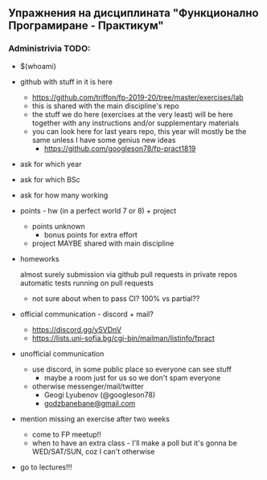 ## Упражнения на дисциплината "Функционално Програмиране - Практикум"

### Administrivia TODO:

* $(whoami)

* github with stuff in it is here
  * https://github.com/triffon/fp-2019-20/tree/master/exercises/lab
  * this is shared with the main discipline's repo
  * the stuff we do here (exercises at the very least) will be here
    together with any instructions and/or supplementary materials
  * you can look here for last years repo, this year will mostly be the same
    unless I have some genius new ideas
      * https://github.com/googleson78/fp-pract1819

* ask for which year
* ask for which BSc
* ask for how many working

* points - hw (in a perfect world 7 or 8) + project
  * points unknown
    * bonus points for extra effort
  * project MAYBE shared with main discipline

* homeworks

  almost surely submission via github pull requests in private repos
  automatic tests running on pull requests
    * not sure about when to pass CI? 100% vs partial??

* official communication - discord + mail?
  * https://discord.gg/ySVDnV
  * https://lists.uni-sofia.bg/cgi-bin/mailman/listinfo/fpract

* unofficial communication
  * use discord, in some public place so everyone can see stuff
    * maybe a room just for us so we don't spam everyone
  * otherwise messenger/mail/twitter
    * Geogi Lyubenov (@googleson78)
    * godzbanebane@gmail.com

* mention missing an exercise after two weeks
  * come to FP meetup!!
  * when to have an extra class - I'll make a poll
    but it's gonna be WED/SAT/SUN, coz I can't otherwise

* go to lectures!!!
